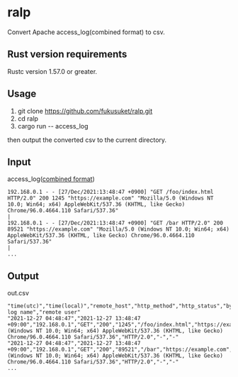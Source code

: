 # ralp
Convert Apache access_log(combined format) to csv.

## Rust version requirements

Rustc version 1.57.0 or greater.

## Usage

1. git clone https://github.com/fukusuket/ralp.git
2. cd ralp
3. cargo run -- access_log

then output the converted csv to the current directory.

## Input
access_log([combined format](https://httpd.apache.org/docs/2.4/ja/logs.html))
```
192.168.0.1 - - [27/Dec/2021:13:48:47 +0900] "GET /foo/index.html HTTP/2.0" 200 1245 "https://example.com" "Mozilla/5.0 (Windows NT 10.0; Win64; x64) AppleWebKit/537.36 (KHTML, like Gecko) Chrome/96.0.4664.110 Safari/537.36"                                              |
192.168.0.1 - - [27/Dec/2021:13:48:47 +0900] "GET /bar HTTP/2.0" 200 89521 "https://example.com" "Mozilla/5.0 (Windows NT 10.0; Win64; x64) AppleWebKit/537.36 (KHTML, like Gecko) Chrome/96.0.4664.110 Safari/537.36"                                                                  |
...
```

## Output
out.csv
```
"time(utc)","time(local)","remote_host","http_method","http_status","bytes","request_url","referer","user_agent","http_version","remote log name","remote user"
"2021-12-27 04:48:47","2021-12-27 13:48:47 +09:00","192.168.0.1","GET","200","1245","/foo/index.html","https://example.com","Mozilla/5.0 (Windows NT 10.0; Win64; x64) AppleWebKit/537.36 (KHTML, like Gecko) Chrome/96.0.4664.110 Safari/537.36","HTTP/2.0","-","-"
"2021-12-27 04:48:47","2021-12-27 13:48:47 +09:00","192.168.0.1","GET","200","89521","/bar","https://example.com","Mozilla/5.0 (Windows NT 10.0; Win64; x64) AppleWebKit/537.36 (KHTML, like Gecko) Chrome/96.0.4664.110 Safari/537.36","HTTP/2.0","-","-"
...
```
